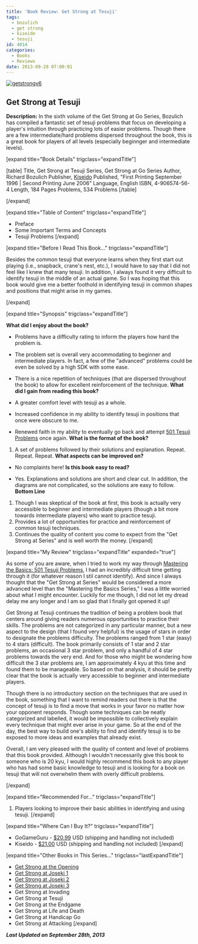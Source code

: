 ```yaml
---
title: 'Book Review: Get Strong at Tesuji'
tags:
  - bozulich
  - get strong
  - kiseido
  - tesuji
id: 4014
categories:
  - Books
  - Reviews
date: 2013-09-28 07:00:01
---
```


[![getstrongv6](http://www.bengozen.com/wp-content/uploads/2013/09/getstrongv6.jpg)](http://www.bengozen.com/wp-content/uploads/2013/09/getstrongv6.jpg)

## Get Strong at Tesuji

**Description:** In the sixth volume of the Get Strong at Go Series, Bozulich has compiled a fantastic set of tesuji problems that focus on developing a player's intuition through practicing lots of easier problems. Though there are a few intermediate/hard problems dispersed throughout the book, this is a great book for players of all levels (especially beginnger and intermediate levels).

<!--more-->

[expand title="Book Details" trigclass="expandTitle"]

[table]
Title, Get Strong at Tesuji
Series, Get Strong at Go Series
Author, Richard Bozulich
Publisher, [Kiseido](http://www.kiseido.com)
Published, "First Printing September 1996 | Second Printing June 2006"
Language, English
ISBN, 4-906574-56-4
Length, 184 Pages
Problems, 534 Problems
[/table]

[/expand]

[expand title="Table of Content" trigclass="expandTitle"]

*   Preface
*   Some Important Terms and Concepts
*   Tesuji Problems
[/expand]

[expand title="Before I Read This Book..." trigclass="expandTitle"]

Besides the common tesuji that everyone learns when they first start out playing (i.e., snapback, crane's nest, etc.), I would have to say that I did not feel like I knew that many tesuji. In addition, I always found it very difficult to identify tesuji in the middle of an actual game. So I was hoping that this book would give me a better foothold in identifying tesuji in common shapes and positions that might arise in my games.

[/expand]

[expand title="Synopsis" trigclass="expandTitle"]

**What did I enjoy about the book?**

*   Problems have a difficulty rating to inform the players how hard the problem is.
*   The problem set is overall very accommodating to beginner and intermediate players. In fact, a few of the "advanced" problems could be even be solved by a high SDK with some ease.
*   There is a nice repetition of techniques (that are dispersed throughout the book) to allow for excellent reinforcement of the technique.
**What did I gain from reading this book?**

*   A greater comfort level with tesuji as a whole.
*   Increased confidence in my ability to identify tesuji in positions that once were obscure to me.
*   Renewed faith in my ability to eventually go back and attempt [501 Tesuji Problems](http://www.bengozen.com/book-review-501-tesuji-problems/ "Book Review: 501 Tesuji Problems") once again.
**What is the format of the book?**

1.  A set of problems followed by their solutions and explanation. Repeat. Repeat. Repeat.
**What aspects can be improved on?**

*   No complaints here!
**Is this book easy to read?**

*   Yes. Explanations and solutions are short and clear cut. In addition, the diagrams are not complicated, so the solutions are easy to follow.
**Bottom Line**

1.  Though I was skeptical of the book at first, this book is actually very accessible to beginner and intermediate players (though a bit more towards intermediate players) who want to practice tesuji.
2.  Provides a lot of opportunities for practice and reinforcement of common tesuji techniques.
3.  Continues the quality of content you come to expect from the "Get Strong at Series" and is well worth the money.
[/expand]

[expand title="My Review" trigclass="expandTitle" expanded="true"]

As some of you are aware, when I tried to work my way through [Mastering the Basics: 501 Tesuji Problems](http://www.bengozen.com/book-review-501-tesuji-problems/ "Book Review: 501 Tesuji Problems"), I had an incredibly difficult time getting through it (for whatever reason I stil cannot identify). And since I always thought that the "Get Strong at Series" would be considered a more advanced level than the "Mastering the Basics Series," I was a little worried about what I might encounter. Luckily for me though, I did not let my dread delay me any longer and I am so glad that I finally got opened it up!

Get Strong at Tesuji continues the tradition of being a problem book that centers around giving readers numerous opportunities to practice their skills. The problems are not categorized in any particular manner, but a new aspect to the design (that I found very helpful) is the usage of stars in order to designate the problems difficulty. The problems ranged from 1 star (easy) to 4 stars (difficult). The book primarily consists of 1 star and 2 star problems, an occasional 3 star problem, and only a handful of 4 star problems towards the very end. And for those who might be wondering how difficult the 3 star problems are, I am approximately 4 kyu at this time and found them to be manageable. So based on that analysis, it should be pretty clear that the book is actually very accessible to beginner and intermediate players.

Though there is no introductory section on the techniques that are used in the book, something that I want to remind readers out there is that the concept of tesuji is to find a move that works in your favor no matter how your opponent responds. Though some techniques can be neatly categorized and labelled, it would be impossible to collectively explain every technique that might ever arise in your game. So at the end of the day, the best way to build one's ability to find and identify tesuji is to be exposed to more ideas and examples that already exist.

Overall, I am very pleased with the quality of content and level of problems that this book provided. Although I wouldn't necessarily give this book to someone who is 20 kyu, I would highly recommend this book to any player who has had some basic knowledge to tesuji and is looking for a book on tesuji that will not overwhelm them with overly difficult problems.

[/expand]

[expand title="Recommended For..." trigclass="expandTitle"]

1.  Players looking to improve their basic abilities in identifying and using tesuji.
[/expand]

[expand title="Where Can I Buy It?" trigclass="expandTitle"]

*   GoGameGuru - [$20.99](http://shop.gogameguru.com/get-strong-at-tesuji/?acc=e4da3b7fbbce2345d7772b0674a318d5 "Get Strong at Tesuji GoGameGuru Purchase Link") USD (shipping and handling not included)
*   Kiseido - [$21.00](http://www.kiseido.com/go_books.htm "Kiseido Purchase Form") USD (shipping and handling not included)
[/expand]

[expand title="Other Books in This Series..." trigclass="lastExpandTitle"]

*   [Get Strong at the Opening](http://www.bengozen.com/book-review-get-strong-at-the-opening/ "Book Review: Get Strong at the Opening")
*   [Get Strong at Joseki 1](http://www.bengozen.com/book-review-get-strong-at-joseki-1/ "Book Review: Get Strong at Joseki 1")
*   [Get Strong at Joseki 2](http://www.bengozen.com/book-review-get-strong-joseki-2/ "Book Review: Get Strong at Joseki 2")
*   [Get Strong at Joseki 3](http://www.bengozen.com/book-review-get-strong-joseki-3/ "Book Review: Get Strong at Joseki 3")
*   Get Strong at Invading
*   Get Strong at Tesuji
*   Get Strong at the Endgame
*   Get Strong at Life and Death
*   Get Strong at Handicap Go
*   Get Strong at Attacking
[/expand]

_**Last Updated on September 28th, 2013**_